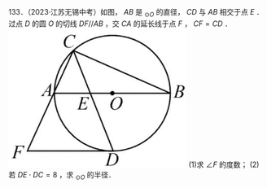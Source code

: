 133．（2023·江苏无锡中考）如图， $A B$ 是 $_ { \odot O }$ 的直径， $C D$ 与 $A B$ 相交于点 $E$ ．过点 $D$ 的圆 $O$ 的切线 $D F / / A B$ ，交 $C A$ 的延长线于点 $F$ ， $C F = C D$ ．
![](<../../qs_image_DB/专题3-6__圆的综合（27类题型）（解析版）/bff453cf4f39ac9ebb088aadfea17f223cc18b013d95a3cde1ee5ecfa297f4c8.jpg>)
(1)求 $\angle F$ 的度数； (2)若 $D E \cdot D C = 8$ ，求 $_ { \odot O }$ 的半径．
